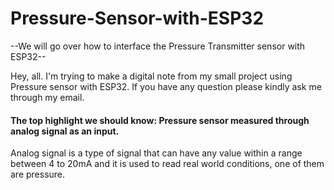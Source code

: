 # Pressure-Sensor-with-ESP32
--We will go over how to interface the Pressure Transmitter sensor with ESP32--

Hey, all. I'm trying to make a digital note from my small project using Pressure sensor with ESP32. If you have any question please kindly ask me through my email.

#### The top highlight we should know: Pressure sensor measured through analog signal as an input.
Analog signal is a type of signal that can have any value within a range between 4 to 20mA and it is used to read real world conditions, one of them are pressure.


